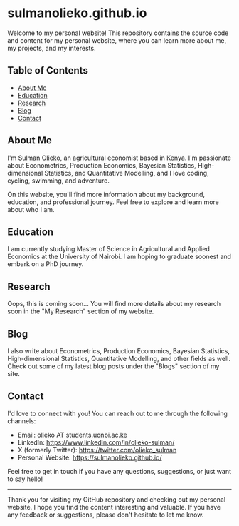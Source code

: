 # sulmanolieko.github.io

Welcome to my personal website! This repository contains the source code and content for my personal website, where you can learn more about me, my projects, and my interests.

## Table of Contents

- [About Me](#about-me)
- [Education](#education)
- [Research](#research)
- [Blog](#blog)
- [Contact](#contact)

## About Me

I'm Sulman Olieko, an agricultural economist based in Kenya. I'm passionate about Econometrics, Production Economics, Bayesian Statistics, High-dimensional Statistics, and Quantitative Modelling, and I love coding, cycling, swimming, and adventure.

On this website, you'll find more information about my background, education, and professional journey. Feel free to explore and learn more about who I am.

## Education
I am currently studying Master of Science in Agricultural and Applied Economics at the University of Nairobi. I am hoping to graduate soonest and embark on a PhD journey. 

## Research
Oops, this is coming soon...
You will find more details about my research soon in the "My Research" section of my website.

## Blog

I also write about Econometrics, Production Economics, Bayesian Statistics, High-dimensional Statistics, Quantitative Modelling, and other fields as well. 
Check out some of my latest blog posts under the "Blogs" section of my site.

## Contact

I'd love to connect with you! You can reach out to me through the following channels:

- Email: olieko AT students.uonbi.ac.ke 
- LinkedIn: https://www.linkedin.com/in/olieko-sulman/
- X (formerly Twitter): https://twitter.com/olieko_sulman
- Personal Website: https://sulmanolieko.github.io/

Feel free to get in touch if you have any questions, suggestions, or just want to say hello!

---

Thank you for visiting my GitHub repository and checking out my personal website. I hope you find the content interesting and valuable. If you have any feedback or suggestions, please don't hesitate to let me know.
